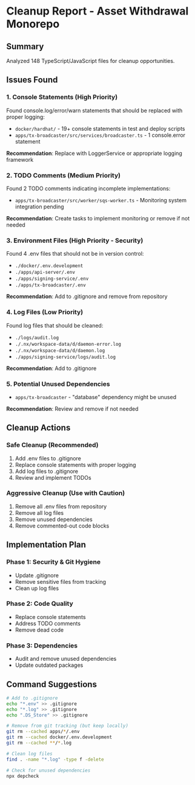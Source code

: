 # Cleanup Report - Asset Withdrawal Monorepo

## Summary

Analyzed 148 TypeScript/JavaScript files for cleanup opportunities.

## Issues Found

### 1. Console Statements (High Priority)

Found console.log/error/warn statements that should be replaced with proper logging:

- `docker/hardhat/` - 19+ console statements in test and deploy scripts
- `apps/tx-broadcaster/src/services/broadcaster.ts` - 1 console.error statement

**Recommendation**: Replace with LoggerService or appropriate logging framework

### 2. TODO Comments (Medium Priority)

Found 2 TODO comments indicating incomplete implementations:

- `apps/tx-broadcaster/src/worker/sqs-worker.ts` - Monitoring system integration pending

**Recommendation**: Create tasks to implement monitoring or remove if not needed

### 3. Environment Files (High Priority - Security)

Found 4 .env files that should not be in version control:

- `./docker/.env.development`
- `./apps/api-server/.env`
- `./apps/signing-service/.env`
- `./apps/tx-broadcaster/.env`

**Recommendation**: Add to .gitignore and remove from repository

### 4. Log Files (Low Priority)

Found log files that should be cleaned:

- `./logs/audit.log`
- `./.nx/workspace-data/d/daemon-error.log`
- `./.nx/workspace-data/d/daemon.log`
- `./apps/signing-service/logs/audit.log`

**Recommendation**: Add to .gitignore

### 5. Potential Unused Dependencies

- `apps/tx-broadcaster` - "database" dependency might be unused

**Recommendation**: Review and remove if not needed

## Cleanup Actions

### Safe Cleanup (Recommended)

1. Add .env files to .gitignore
2. Replace console statements with proper logging
3. Add log files to .gitignore
4. Review and implement TODOs

### Aggressive Cleanup (Use with Caution)

1. Remove all .env files from repository
2. Remove all log files
3. Remove unused dependencies
4. Remove commented-out code blocks

## Implementation Plan

### Phase 1: Security & Git Hygiene

- Update .gitignore
- Remove sensitive files from tracking
- Clean up log files

### Phase 2: Code Quality

- Replace console statements
- Address TODO comments
- Remove dead code

### Phase 3: Dependencies

- Audit and remove unused dependencies
- Update outdated packages

## Command Suggestions

```bash
# Add to .gitignore
echo "*.env" >> .gitignore
echo "*.log" >> .gitignore
echo ".DS_Store" >> .gitignore

# Remove from git tracking (but keep locally)
git rm --cached apps/*/.env
git rm --cached docker/.env.development
git rm --cached **/*.log

# Clean log files
find . -name "*.log" -type f -delete

# Check for unused dependencies
npx depcheck
```
